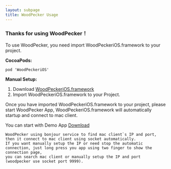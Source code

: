 ```yaml
---
layout: subpage
title: WoodPecker Usage
---
```



<h3 class="index-h3">Thanks for using WoodPecker！</h3>

To use WoodPecker, you need import WoodPeckeriOS.framework to your project.


**CocoaPods:**

```
pod 'WoodPeckeriOS'
```

**Manual Setup:**

1. Download <a href="/assets/framework/WoodPeckeriOS.framework.zip">WoodPeckeriOS.framework</a>
2. Import WoodPeckeriOS.framework to your Project.


Once you have imported WoodPeckeriOS.framework to your project, please start WoodPecker App, WoodPeckeriOS.framework will automatically startup and connect to mac client. 

You can start with Demo App <a href="https://github.com/github-xiaogang/woodpecker-demo">Download</a>


```
WoodPecker using bonjour service to find mac client`s IP and port, then it connect to mac client using socket automatically.
If you want manually setup the IP or need stop the automatic connection, just long press you app using two finger to show the connection page,
you can search mac client or manually setup the IP and port (woodpecker use socket port 9999).
```